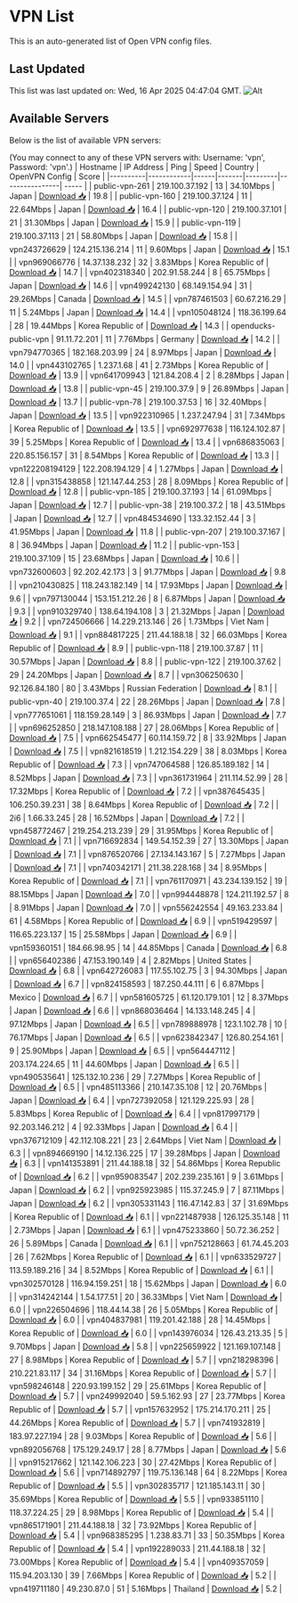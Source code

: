 # VPN List

This is an auto-generated list of Open VPN config files.

## Last Updated

This list was last updated on: Wed, 16 Apr 2025 04:47:04 GMT.
![Alt](https://repobeats.axiom.co/api/embed/186b98318ef1479477931607c1ad7d823f12451f.svg "Repobeats analytics image")

## Available Servers

Below is the list of available VPN servers:

(You may connect to any of these VPN servers with: Username: 'vpn', Password: 'vpn'.)
| Hostname | IP Address | Ping | Speed | Country | OpenVPN Config | Score |
|----------|------------|------|-------|---------|----------------| ----- |
| public-vpn-261 | 219.100.37.192 | 13 | 34.10Mbps | Japan | [Download 📥](./configs/server_0_JP.ovpn) | 19.8 |
| public-vpn-160 | 219.100.37.124 | 11 | 22.64Mbps | Japan | [Download 📥](./configs/server_1_JP.ovpn) | 16.4 |
| public-vpn-120 | 219.100.37.101 | 21 | 31.30Mbps | Japan | [Download 📥](./configs/server_2_JP.ovpn) | 15.9 |
| public-vpn-119 | 219.100.37.113 | 21 | 58.80Mbps | Japan | [Download 📥](./configs/server_3_JP.ovpn) | 15.8 |
| vpn243726629 | 124.215.136.214 | 11 | 9.60Mbps | Japan | [Download 📥](./configs/server_4_JP.ovpn) | 15.1 |
| vpn969066776 | 14.37.138.232 | 32 | 3.83Mbps | Korea Republic of | [Download 📥](./configs/server_5_KR.ovpn) | 14.7 |
| vpn402318340 | 202.91.58.244 | 8 | 65.75Mbps | Japan | [Download 📥](./configs/server_6_JP.ovpn) | 14.6 |
| vpn499242130 | 68.149.154.94 | 31 | 29.26Mbps | Canada | [Download 📥](./configs/server_7_CA.ovpn) | 14.5 |
| vpn787461503 | 60.67.216.29 | 11 | 5.24Mbps | Japan | [Download 📥](./configs/server_8_JP.ovpn) | 14.4 |
| vpn105048124 | 118.36.199.64 | 28 | 19.44Mbps | Korea Republic of | [Download 📥](./configs/server_9_KR.ovpn) | 14.3 |
| openducks-public-vpn | 91.11.72.201 | 11 | 7.76Mbps | Germany | [Download 📥](./configs/server_10_DE.ovpn) | 14.2 |
| vpn794770365 | 182.168.203.99 | 24 | 8.97Mbps | Japan | [Download 📥](./configs/server_11_JP.ovpn) | 14.0 |
| vpn443102765 | 1.237.1.68 | 41 | 2.73Mbps | Korea Republic of | [Download 📥](./configs/server_12_KR.ovpn) | 13.9 |
| vpn641709943 | 121.84.208.4 | 2 | 8.28Mbps | Japan | [Download 📥](./configs/server_13_JP.ovpn) | 13.8 |
| public-vpn-45 | 219.100.37.9 | 9 | 26.89Mbps | Japan | [Download 📥](./configs/server_14_JP.ovpn) | 13.7 |
| public-vpn-78 | 219.100.37.53 | 16 | 32.40Mbps | Japan | [Download 📥](./configs/server_15_JP.ovpn) | 13.5 |
| vpn922310965 | 1.237.247.94 | 31 | 7.34Mbps | Korea Republic of | [Download 📥](./configs/server_16_KR.ovpn) | 13.5 |
| vpn692977638 | 116.124.102.87 | 39 | 5.25Mbps | Korea Republic of | [Download 📥](./configs/server_17_KR.ovpn) | 13.4 |
| vpn686835063 | 220.85.156.157 | 31 | 8.54Mbps | Korea Republic of | [Download 📥](./configs/server_18_KR.ovpn) | 13.3 |
| vpn122208194129 | 122.208.194.129 | 4 | 1.27Mbps | Japan | [Download 📥](./configs/server_19_JP.ovpn) | 12.8 |
| vpn315438858 | 121.147.44.253 | 28 | 8.09Mbps | Korea Republic of | [Download 📥](./configs/server_20_KR.ovpn) | 12.8 |
| public-vpn-185 | 219.100.37.193 | 14 | 61.09Mbps | Japan | [Download 📥](./configs/server_21_JP.ovpn) | 12.7 |
| public-vpn-38 | 219.100.37.2 | 18 | 43.51Mbps | Japan | [Download 📥](./configs/server_22_JP.ovpn) | 12.7 |
| vpn484534690 | 133.32.152.44 | 3 | 41.95Mbps | Japan | [Download 📥](./configs/server_23_JP.ovpn) | 11.8 |
| public-vpn-207 | 219.100.37.167 | 8 | 36.94Mbps | Japan | [Download 📥](./configs/server_24_JP.ovpn) | 11.2 |
| public-vpn-153 | 219.100.37.109 | 15 | 23.68Mbps | Japan | [Download 📥](./configs/server_25_JP.ovpn) | 10.6 |
| vpn732600603 | 92.202.42.173 | 3 | 91.77Mbps | Japan | [Download 📥](./configs/server_26_JP.ovpn) | 9.8 |
| vpn210430825 | 118.243.182.149 | 14 | 17.93Mbps | Japan | [Download 📥](./configs/server_27_JP.ovpn) | 9.6 |
| vpn797130044 | 153.151.212.26 | 8 | 6.87Mbps | Japan | [Download 📥](./configs/server_28_JP.ovpn) | 9.3 |
| vpn910329740 | 138.64.194.108 | 3 | 21.32Mbps | Japan | [Download 📥](./configs/server_29_JP.ovpn) | 9.2 |
| vpn724506666 | 14.229.213.146 | 26 | 1.73Mbps | Viet Nam | [Download 📥](./configs/server_30_VN.ovpn) | 9.1 |
| vpn884817225 | 211.44.188.18 | 32 | 66.03Mbps | Korea Republic of | [Download 📥](./configs/server_31_KR.ovpn) | 8.9 |
| public-vpn-118 | 219.100.37.87 | 11 | 30.57Mbps | Japan | [Download 📥](./configs/server_32_JP.ovpn) | 8.8 |
| public-vpn-122 | 219.100.37.62 | 29 | 24.20Mbps | Japan | [Download 📥](./configs/server_33_JP.ovpn) | 8.7 |
| vpn306250630 | 92.126.84.180 | 80 | 3.43Mbps | Russian Federation | [Download 📥](./configs/server_34_RU.ovpn) | 8.1 |
| public-vpn-40 | 219.100.37.4 | 22 | 28.26Mbps | Japan | [Download 📥](./configs/server_35_JP.ovpn) | 7.8 |
| vpn777651061 | 118.159.28.149 | 3 | 86.93Mbps | Japan | [Download 📥](./configs/server_36_JP.ovpn) | 7.7 |
| vpn696252850 | 218.147.108.188 | 27 | 28.06Mbps | Korea Republic of | [Download 📥](./configs/server_37_KR.ovpn) | 7.5 |
| vpn662545477 | 60.114.159.72 | 8 | 33.92Mbps | Japan | [Download 📥](./configs/server_38_JP.ovpn) | 7.5 |
| vpn821618519 | 1.212.154.229 | 38 | 8.03Mbps | Korea Republic of | [Download 📥](./configs/server_39_KR.ovpn) | 7.3 |
| vpn747064588 | 126.85.189.182 | 14 | 8.52Mbps | Japan | [Download 📥](./configs/server_40_JP.ovpn) | 7.3 |
| vpn361731964 | 211.114.52.99 | 28 | 17.32Mbps | Korea Republic of | [Download 📥](./configs/server_41_KR.ovpn) | 7.2 |
| vpn387645435 | 106.250.39.231 | 38 | 8.64Mbps | Korea Republic of | [Download 📥](./configs/server_42_KR.ovpn) | 7.2 |
| 2i6 | 1.66.33.245 | 28 | 16.52Mbps | Japan | [Download 📥](./configs/server_43_JP.ovpn) | 7.2 |
| vpn458772467 | 219.254.213.239 | 29 | 31.95Mbps | Korea Republic of | [Download 📥](./configs/server_44_KR.ovpn) | 7.1 |
| vpn716692834 | 149.54.152.39 | 27 | 13.30Mbps | Japan | [Download 📥](./configs/server_45_JP.ovpn) | 7.1 |
| vpn876520766 | 27.134.143.167 | 5 | 7.27Mbps | Japan | [Download 📥](./configs/server_46_JP.ovpn) | 7.1 |
| vpn740342171 | 211.38.228.168 | 34 | 8.95Mbps | Korea Republic of | [Download 📥](./configs/server_47_KR.ovpn) | 7.1 |
| vpn761170971 | 43.234.139.152 | 19 | 88.15Mbps | Japan | [Download 📥](./configs/server_48_JP.ovpn) | 7.0 |
| vpn994448878 | 124.211.192.57 | 8 | 8.91Mbps | Japan | [Download 📥](./configs/server_49_JP.ovpn) | 7.0 |
| vpn556242554 | 49.163.233.84 | 61 | 4.58Mbps | Korea Republic of | [Download 📥](./configs/server_50_KR.ovpn) | 6.9 |
| vpn519429597 | 116.65.223.137 | 15 | 25.58Mbps | Japan | [Download 📥](./configs/server_51_JP.ovpn) | 6.9 |
| vpn159360151 | 184.66.98.95 | 14 | 44.85Mbps | Canada | [Download 📥](./configs/server_52_CA.ovpn) | 6.8 |
| vpn656402386 | 47.153.190.149 | 4 | 2.82Mbps | United States | [Download 📥](./configs/server_53_US.ovpn) | 6.8 |
| vpn642726083 | 117.55.102.75 | 3 | 94.30Mbps | Japan | [Download 📥](./configs/server_54_JP.ovpn) | 6.7 |
| vpn824158593 | 187.250.44.111 | 6 | 6.87Mbps | Mexico | [Download 📥](./configs/server_55_MX.ovpn) | 6.7 |
| vpn581605725 | 61.120.179.101 | 12 | 8.37Mbps | Japan | [Download 📥](./configs/server_56_JP.ovpn) | 6.6 |
| vpn868036464 | 14.133.148.245 | 4 | 97.12Mbps | Japan | [Download 📥](./configs/server_57_JP.ovpn) | 6.5 |
| vpn789888978 | 123.1.102.78 | 10 | 76.17Mbps | Japan | [Download 📥](./configs/server_58_JP.ovpn) | 6.5 |
| vpn623842347 | 126.80.254.161 | 9 | 25.90Mbps | Japan | [Download 📥](./configs/server_59_JP.ovpn) | 6.5 |
| vpn564447112 | 203.174.224.65 | 11 | 44.60Mbps | Japan | [Download 📥](./configs/server_60_JP.ovpn) | 6.5 |
| vpn490535641 | 125.132.10.236 | 29 | 7.27Mbps | Korea Republic of | [Download 📥](./configs/server_61_KR.ovpn) | 6.5 |
| vpn485113366 | 210.147.35.108 | 12 | 20.76Mbps | Japan | [Download 📥](./configs/server_62_JP.ovpn) | 6.4 |
| vpn727392058 | 121.129.225.93 | 28 | 5.83Mbps | Korea Republic of | [Download 📥](./configs/server_63_KR.ovpn) | 6.4 |
| vpn817997179 | 92.203.146.212 | 4 | 92.33Mbps | Japan | [Download 📥](./configs/server_64_JP.ovpn) | 6.4 |
| vpn376712109 | 42.112.108.221 | 23 | 2.64Mbps | Viet Nam | [Download 📥](./configs/server_65_VN.ovpn) | 6.3 |
| vpn894669190 | 14.12.136.225 | 17 | 39.28Mbps | Japan | [Download 📥](./configs/server_66_JP.ovpn) | 6.3 |
| vpn141353891 | 211.44.188.18 | 32 | 54.86Mbps | Korea Republic of | [Download 📥](./configs/server_67_KR.ovpn) | 6.2 |
| vpn959083547 | 202.239.235.161 | 9 | 3.61Mbps | Japan | [Download 📥](./configs/server_68_JP.ovpn) | 6.2 |
| vpn925923985 | 115.37.245.9 | 7 | 87.11Mbps | Japan | [Download 📥](./configs/server_69_JP.ovpn) | 6.2 |
| vpn305331143 | 116.47.142.83 | 37 | 31.69Mbps | Korea Republic of | [Download 📥](./configs/server_70_KR.ovpn) | 6.1 |
| vpn221487938 | 126.125.35.148 | 11 | 2.73Mbps | Japan | [Download 📥](./configs/server_71_JP.ovpn) | 6.1 |
| vpn475233860 | 50.72.36.252 | 26 | 5.89Mbps | Canada | [Download 📥](./configs/server_72_CA.ovpn) | 6.1 |
| vpn752128663 | 61.74.45.203 | 26 | 7.62Mbps | Korea Republic of | [Download 📥](./configs/server_73_KR.ovpn) | 6.1 |
| vpn633529727 | 113.59.189.216 | 34 | 8.52Mbps | Korea Republic of | [Download 📥](./configs/server_74_KR.ovpn) | 6.1 |
| vpn302570128 | 116.94.159.251 | 18 | 15.62Mbps | Japan | [Download 📥](./configs/server_75_JP.ovpn) | 6.0 |
| vpn314242144 | 1.54.177.51 | 20 | 36.33Mbps | Viet Nam | [Download 📥](./configs/server_76_VN.ovpn) | 6.0 |
| vpn226504696 | 118.44.14.38 | 26 | 5.05Mbps | Korea Republic of | [Download 📥](./configs/server_77_KR.ovpn) | 6.0 |
| vpn404837981 | 119.201.42.188 | 28 | 14.45Mbps | Korea Republic of | [Download 📥](./configs/server_78_KR.ovpn) | 6.0 |
| vpn143976034 | 126.43.213.35 | 5 | 9.70Mbps | Japan | [Download 📥](./configs/server_79_JP.ovpn) | 5.8 |
| vpn225659922 | 121.169.107.148 | 27 | 8.98Mbps | Korea Republic of | [Download 📥](./configs/server_80_KR.ovpn) | 5.7 |
| vpn218298396 | 210.221.83.117 | 34 | 31.16Mbps | Korea Republic of | [Download 📥](./configs/server_81_KR.ovpn) | 5.7 |
| vpn598246148 | 220.93.199.152 | 29 | 25.61Mbps | Korea Republic of | [Download 📥](./configs/server_82_KR.ovpn) | 5.7 |
| vpn249992040 | 59.5.162.93 | 27 | 23.77Mbps | Korea Republic of | [Download 📥](./configs/server_83_KR.ovpn) | 5.7 |
| vpn157632952 | 175.214.170.211 | 25 | 44.26Mbps | Korea Republic of | [Download 📥](./configs/server_84_KR.ovpn) | 5.7 |
| vpn741932819 | 183.97.227.194 | 28 | 9.03Mbps | Korea Republic of | [Download 📥](./configs/server_85_KR.ovpn) | 5.6 |
| vpn892056768 | 175.129.249.17 | 28 | 8.77Mbps | Japan | [Download 📥](./configs/server_86_JP.ovpn) | 5.6 |
| vpn915217662 | 121.142.106.223 | 30 | 27.42Mbps | Korea Republic of | [Download 📥](./configs/server_87_KR.ovpn) | 5.6 |
| vpn714892797 | 119.75.136.148 | 64 | 8.22Mbps | Korea Republic of | [Download 📥](./configs/server_88_KR.ovpn) | 5.5 |
| vpn302835717 | 121.185.143.11 | 30 | 35.69Mbps | Korea Republic of | [Download 📥](./configs/server_89_KR.ovpn) | 5.5 |
| vpn933851110 | 118.37.224.25 | 29 | 8.98Mbps | Korea Republic of | [Download 📥](./configs/server_90_KR.ovpn) | 5.4 |
| vpn865171901 | 211.44.188.18 | 32 | 73.92Mbps | Korea Republic of | [Download 📥](./configs/server_91_KR.ovpn) | 5.4 |
| vpn968385295 | 1.238.83.71 | 33 | 50.35Mbps | Korea Republic of | [Download 📥](./configs/server_92_KR.ovpn) | 5.4 |
| vpn192289033 | 211.44.188.18 | 32 | 73.00Mbps | Korea Republic of | [Download 📥](./configs/server_93_KR.ovpn) | 5.4 |
| vpn409357059 | 115.94.203.130 | 39 | 7.66Mbps | Korea Republic of | [Download 📥](./configs/server_94_KR.ovpn) | 5.2 |
| vpn419711180 | 49.230.87.0 | 51 | 5.16Mbps | Thailand | [Download 📥](./configs/server_95_TH.ovpn) | 5.2 |
